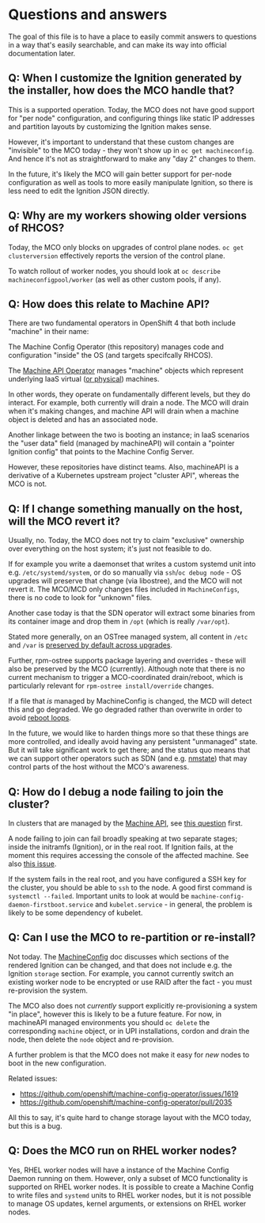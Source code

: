 # Questions and answers

The goal of this file is to have a place to easily commit answers to questions
in a way that's easily searchable, and can make its way into official
documentation later.

## Q: When I customize the Ignition generated by the installer, how does the MCO handle that?

This is a supported operation.  Today, the MCO does not have good support for "per node"
configuration, and configuring things like static IP addresses and partition layouts
by customizing the Ignition makes sense.

However, it's important to understand that these custom changes are "invisible" to the
MCO today - they won't show up in `oc get machineconfig`.  And hence it's not
as straightforward to make any "day 2" changes to them.

In the future, it's likely the MCO will gain better support for per-node configuration
as well as tools to more easily manipulate Ignition, so there is less need to edit the
Ignition JSON directly.

## Q: Why are my workers showing older versions of RHCOS?

Today, the MCO only blocks on upgrades of control plane nodes.  `oc get clusterversion` effectively reports the version of the control plane. 

To watch rollout of worker nodes, you should look at `oc describe machineconfigpool/worker` (as well as other custom pools, if any).

## Q: How does this relate to Machine API?

There are two fundamental operators in OpenShift 4 that both include "machine" in their name:

The Machine Config Operator (this repository) manages code and configuration "inside" the OS (and targets specifcally RHCOS).

The [Machine API Operator](https://github.com/openshift/machine-api-operator) manages "machine" objects which represent underlying IaaS virtual ([or physical](https://github.com/openshift-metal3)) machines.

In other words, they operate on fundamentally different levels, but they do interact.  For example, both currently will drain a node.  The MCO will drain when it's making changes, and machine API will drain when a machine object is deleted and has an associated node.

Another linkage between the two is booting an instance; in IaaS scenarios the "user data" field (managed by machineAPI) will contain a "pointer Ignition config" that points to the Machine Config Server.

However, these repositories have distinct teams.  Also, machineAPI is a derivative of a Kubernetes upstream project "cluster API", whereas the MCO is not.

## Q: If I change something manually on the host, will the MCO revert it?

Usually, no.  Today, the MCO does not try to claim "exclusive" ownership over everything on the host system; it's just not feasible to do.

If for example you write a daemonset that writes a custom systemd unit into e.g. `/etc/systemd/system`, or do so manually via `ssh`/`oc debug node` - OS upgrades will preserve that change (via libostree), and the MCO will not revert it.  The MCO/MCD only changes files included in `MachineConfigs`, there is no code to look for "unknown" files.

Another case today is that the SDN operator will extract some binaries from its container image and drop them in `/opt` (which is really `/var/opt`).

Stated more generally, on an OSTree managed system, all content in `/etc` and `/var` is [preserved by default across upgrades](https://ostree.readthedocs.io/en/latest/manual/adapting-existing/).

Further, rpm-ostree supports package layering and overrides - these will also be preserved by the MCO (currently).  Although note that there is no current mechanism to trigger a MCO-coordinated drain/reboot, which is particularly relevant for `rpm-ostree install/override` changes.

If a file that *is* managed by MachineConfig is changed, the MCD will detect this and go degraded.  We go degraded rather than overwrite in order to avoid [reboot loops](https://github.com/openshift/machine-config-operator/pull/245).

In the future, we would like to harden things more so that these things are more controlled, and ideally avoid having any persistent "unmanaged" state.  But it will take significant work to get there; and the status quo means that we can support other operators such as SDN (and e.g. [nmstate](https://github.com/nmstate/kubernetes-nmstate)) that may control parts of the host without the MCO's awareness.

## Q: How do I debug a node failing to join the cluster?

In clusters that are managed by the [Machine API](https://github.com/openshift/machine-api-operator/), see
[this question](https://github.com/openshift/machine-api-operator/blob/master/FAQ.md#i-created-a-machine-but-it-never-joined-the-cluster)
first.

A node failing to join can fail broadly speaking at two separate stages; inside
the initramfs (Ignition), or in the real root.  If Ignition fails, at the moment
this requires accessing the console of the affected machine.  See also
[this issue](https://github.com/coreos/ignition/issues/585).

If the system fails in the real root, and you have configured a SSH key for
the cluster, you should be able to `ssh` to the node.  A good first command is
`systemctl --failed`.  Important units to look at would be `machine-config-daemon-firstboot.service`
and `kubelet.service` - in general, the problem is likely to be some dependency
of kubelet.

## Q: Can I use the MCO to re-partition or re-install?

Not today.  The [MachineConfig](MachineConfiguration.md) doc discusses which sections
of the rendered Ignition can be changed, and that does not include e.g. the Ignition
`storage` section.  For example, you cannot currently switch an existing worker
node to be encrypted or use RAID after the fact - you must re-provision the system.

The MCO also does not *currently* support explicitly re-provisioning a system "in place", however
this is likely to be a future feature.  For now, in machineAPI managed environments
you should `oc delete` the corresponding `machine` object, or in UPI installations,
cordon and drain the node, then delete the `node` object and re-provision.

A further problem is that the MCO does not make it easy for *new* nodes to boot
in the new configuration.

Related issues:

 - https://github.com/openshift/machine-config-operator/issues/1619
 - https://github.com/openshift/machine-config-operator/pull/2035

All this to say, it's quite hard to change storage layout with the MCO today,
but this is a bug.

## Q: Does the MCO run on RHEL worker nodes?

Yes, RHEL worker nodes will have a instance of the Machine Config Daemon running on them.  However, only a subset of MCO functionality is supported on RHEL worker nodes.  It is possible to create a Machine Config to write files and `systemd` units to RHEL worker nodes, but it is not possible to manage OS updates, kernel arguments, or extensions on RHEL worker nodes.